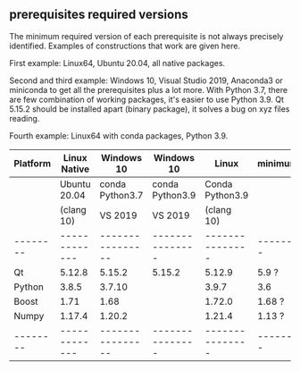 ## prerequisites required versions

The minimum required version of each prerequisite is not always precisely identified. Examples of constructions that work are given here.

First example: Linux64, Ubuntu 20.04, all native packages.

Second and third example: Windows 10, Visual Studio 2019, Anaconda3 or miniconda to get all the prerequisites plus a lot more. With Python 3.7, there are few combination of working packages, it's easier to use Python 3.9. Qt 5.15.2 should be installed apart (binary package), it solves a bug on xyz files reading.

Fourth example: Linux64 with conda packages, Python 3.9.

| Platform | Linux Native | Windows 10      | Windows 10      | Linux           | minimum |
| -------- | -------------|---------------- | --------------- | --------------- | ------- |
|          | Ubuntu 20.04 | conda Python3.7 | conda Python3.9 | Conda Python3.9 |         |
|          | (clang 10)   | VS 2019         | VS 2019         | (clang 10)      |         |
| -------- | -------------|---------------- | --------------- | --------------- | ------- |
| Qt       | 5.12.8       | 5.15.2          | 5.15.2          | 5.12.9          | 5.9 ?   |
| Python   | 3.8.5        | 3.7.10          |                 | 3.9.7           | 3.6     |
| Boost    | 1.71         | 1.68            |                 | 1.72.0          | 1.68 ?  |
| Numpy    | 1.17.4       | 1.20.2          |                 | 1.21.4          | 1.13 ?  |
| -------- | -------------|---------------- | --------------- | --------------- | ------- |
